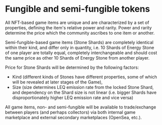 # Fungible and semi-fungible tokens

All NFT-based game items are unique and are characterized by a set of properties, defining the item's relative power and rarity. Power and rarity determine the price which the community ascribes to one item or another.&#x20;

Semi-fungible-based game items (Stone Shards) are completely identical within their kind, and differ only in quantity, i.e. 10 Shards of Energy Stone of one player are totally equal, completely interchangeable and should cost the same price as other 10 Shards of Energy Stone from another player.&#x20;

Price for Stone Shards will be determined by the following factors:&#x20;

* Kind (different kinds of Stones have different properties, some of which will be revealed at later stages of the Game),&#x20;
* Size (size determines LEQ emission rate from the locked Stone Shard, and dependency on the Shard size is not linear (i.e. bigger Shards have disproportionately higher LEQ emission rate and vice versa)&#x20;

All game items, non- and semi-fungible will be available to trade/exchange between players (and perhaps collectors) via both internal game marketplace and external secondary marketplaces (OpenSea, etc.).
